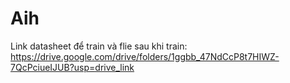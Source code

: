 # Aih

Link datasheet để train và flie sau khi train: https://drive.google.com/drive/folders/1ggbb_47NdCcP8t7HIWZ-7QcPciueIJUB?usp=drive_link
